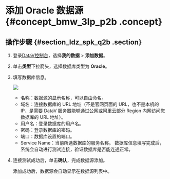# 添加 Oracle 数据源 {#concept_bmw_3lp_p2b .concept}

## 操作步骤 {#section_ldz_spk_q2b .section}

1.  登录[DataV控制台](https://datav.aliyun.com/)，选择**我的数据** \> **添加数据**。
2.  单击**类型**下拉箭头，选择数据库类型为 **Oracle**。
3.  填写数据库信息。

    ![](http://static-aliyun-doc.oss-cn-hangzhou.aliyuncs.com/assets/img/16540/15635051187958_zh-CN.png)

    -   名称：数据源的显示名称，可以自由命名。
    -   域名：连接数据库的 URL 地址（不是官网页面的 URL，也不是本机的 IP，是需要 DataV 服务器能够通过公网或阿里云部分 Region 内网访问您数据库的 URL 地址）。
    -   用户名：登录数据库的用户名。
    -   密码：登录数据库的密码。
    -   端口：数据库设置的端口。
    -   Service Name：当前所选数据库的服务名称。
    数据库信息填写完成后，系统会自动进行测试连接，验证数据库是否能连通正常。

4.  连接测试成功后，单击**确认**，完成数据源添加。

    添加成功后，数据源会自动显示在数据源列表中。



